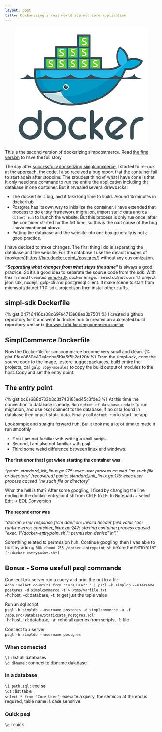 ```yaml
---
layout: post
title: Dockerizing a real world asp.net core application
---
```


<p align="center">
   <a href="https://hub.docker.com/r/simplcommerce/nightly-build" target="_blank">
      <img src="/images/docker_simpl_s.png" alt="SimplCommerce on Docker" />
   </a>
</p>

<div class="alert alert-warning">
 This is the second version of dockerizing simpcommerce. Read <a href="/dockerizing-real-world-aspnetcore-application-original">the first version</a> to have the full story
</div>

The day after [successfully dockerizing simplcommerce](/dockerizing-real-world-aspnetcore-application-original/), I started to re-look at the approach, the code. I also received a bug report that the container fail to start again after stopping. 
The proudest thing of what I have done is that It only need one command to run the entire the application including the database in one container. But it revealed several drawbacks:

-	The dockerfile is big, and it take long time to build. Around 15 minutes in dockerhub
-	Postgres has its own way to initialize the container. I have extended that process to do entity framework migration, import static data and call `dotnet run` to launch the website. But this process is only run once, after the container started for the fist time, so this is the root cause of the bug I have mentioned above
-	Putting the database and the website into one box generally is not a good practice.

I have decided to make changes. The first thing I do is separating the database and the website. For the database I use the default images of (postgres)[https://hub.docker.com/_/postgres/] without any customization.

**_“Separating what changes from what stays the same”_** is always a good practice. So it’s a good idea to separate the source code from the sdk. With this in mind I created [simpl-sdk](https://hub.docker.com/r/simplcommerce/simpl-sdk/) docker image. I need dotnet core 1.1 project json sdk, nodejs, gulp-cli and postgresql client. It make scene to start from microsoft/dotnet:1.1.0-sdk-projectjson then install other stuffs.

## simpl-sdk Dockerfile
{% gist 04746416ba08c697e4713b08ea3b7501 %}
I created a github repository for it and went to docker hub to created an automated build repository similar to [the way I did for simpcommerce earlier](/dockerizing-real-world-aspnetcore-application-original/)

## SimplCommerce Dockerfile
Now the Dockerfile for simpcommerce become very small and clean. 
{% gist f1fee8650e42e4ccba5f9a5f5b2ef20b %}
From the simpl-sdk, copy the source code to the image, restore nugget packages, build entire the projects, call `gulp copy-modules` to copy the build output of modules to the host. Copy and set the entry point. 

## The entry point
{% gist bc6a688d733b3c3d743185ed45d3fde3 %}
At this time the connection to database is ready. Run `dotnet ef database update` to run migration, and use psql connect to the database, if no data found in database then import static data. Finally call `dotnet run` to start the app

Look simple and straight forward huh. But it took me a lot of time to made it run smoothly

- First I am not familiar with writing a shell script. 
- Second, I am also not familiar with psql. 
- Third some weird difference between linux and windows.

#### The first error that I got when starting the container was 
_“panic: standard_init_linux.go:175: exec user process caused "no such file or directory" [recovered]
        panic: standard_init_linux.go:175: exec user process caused "no such file or directory”_ 

What the hell is that? After some googling, I fixed by changing the line ending in the docker-entrypoint.sh from CRLF to LF. In Notepad++ select Edit -> EOL Conversion

#### The second error was 
_“docker: Error response from daemon: invalid header field value "oci runtime error: container_linux.go:247: starting container process caused \"exec: \\\"/docker-entrypoint.sh\\\": permission denied\"\n".”_

Something related to permission huh. Continue googling, then I was able to fix it by adding
`RUN chmod 755 /docker-entrypoint.sh` before the `ENTRYPOINT ["/docker-entrypoint.sh"]`

## Bonus - Some usefull psql commands
Connect to a server run a query and print the out to a file  
`echo 'select count(*) from "Core_User";' | psql -h simpldb --username postgres -d simplcommerce -t > /tmp/varfile.txt`  
-h: host, -d: database, -t: to get just the tuple value  

Run an sql script  
`psql -h simpldb --username postgres -d simplcommerce -a -f /app/src/Database/StaticData_Postgres.sql'`  
-h: host, -d: database, -a: echo all queries from scripts, -f: file  

Connect to a server  
`psql -h simpldb --username postgres`  

### When connected
`\l` : list all databases   
`\c dbname` : connect to dbname database  

### In a database
 `\i path.sql` : exe sql  
 `\dt` : list table  
 `select * from "Core_User";` execute a query, the semicon at the end is required, table name is case sensitive  

### Quick psql
`\q` : quick
